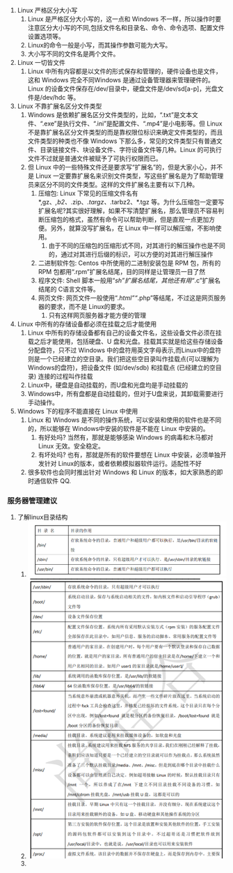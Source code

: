 1. Linux 严格区分大小写
   1. Linux 是严格区分大小写的，这一点和 Windows 不一样，所以操作时要注意区分大小写的不同,包括文件名和目录名、命令、命令选项、配置文件设置选项等。
   2. Linux的命令一般是小写，而其操作参数可能为大写。
   3. 大小写不同的文件名是两个文件。
2. Linux 一切皆文件
   1. Linux 中所有内容都是以文件的形式保存和管理的，硬件设备也是文件，这和 Windows 完全不同Windows 是通过设备管理器来管理硬件的。Linux 的设备文件保存在/dev/目录中，硬盘文件是/dev/sd[a-p]，光盘文件是/dev/hdc 等。
3. Linux 不靠扩展名区分文件类型
   1. Windows 是依赖扩展名区分文件类型的，比如，“.txt”是文本文件、“.exe”是执行文件、“.ini”是配置文件、“.mp4”是小电影等。但 Linux 不是靠扩展名区分文件类型的而是靠权限位标识来确定文件类型的，而且文件类型的种类也不像 Windows 下那么多，常见的文件类型只有普通文件、目录链接文件、块设备文件、字符设备文件等几种。Linux 的可执行文件不过就是普通文件被赋予了可执行权限而已。
   2. 但 Linux 中的一些特殊文件还是要求写“扩展名”的，但是大家小心，并不是 Linux 一定要靠扩展名来识别文件类型，写这些扩展名是为了帮助管理员来区分不同的文件类型。这样的文件扩展名主要有以下几种。
      1. 压缩包: Linux 下常见的压缩文件名有*,gz、*,b2、*.zip、*.targz、*.tarbz2、*.tgz 等。为什么压缩包一定要写扩展名呢?其实很好理解，如果不写清楚扩展名，那么管理员不容易判断压缩包的格式，虽然有命令可以帮助判断，但是直观一点更加方便。另外，就算没写扩展名，在 Linux 中一样可以解压缩，不影响使用。
         1. 由于不同的压缩包的压缩形式不同，对其进行的解压操作也是不同的，通过对其进行后缀的标识，可以方便的对其进行解压操作
      2. 二进制软件包: Centos 中所使用的二进制安装包是 RPM 包，所有的 RPM 包都用“.rpm”扩展名结尾，目的同样是让管理员一目了然
      3. 程序文件: Shell 脚本一般用“*sh”扩展名结尾，其他还有用“*.c”扩展名结尾的 C语言文件等。
      4. 网页文件: 网页文件一般使用“*.html”“*.php”等结尾，不过这是网页服务器的要求，而不是 Linux的要求。
         1. 只有这样网页服务器才能方便的管理
4. Linux 中所有的存储设备都必须在挂载之后才能使用
   1. Linux 中所有的存储设备都有自己的设备文件名，这些设备文件必须在挂载之后才能使用，包括硬盘、U 盘和光盘。挂载其实就是给这些存储设备分配盘符，只不过 Windows 中的盘符用英文字母表示,而Linux中的盘符则是一个已经建立的空目录。我们把这些空目录叫作挂载点(可以理解为Windows的盘符)，把设备文件 (如/dev/sdb) 和挂载点 (已经建立的空目录) 连接的过程叫作挂载
   2. Linux中，硬盘是自动挂载的，而U盘和光盘均是手动挂载的
   3. Windows中，所有盘都是自动挂载的，但对于U盘来说，其卸载需要进行手动操作。
5. Windows 下的程序不能直接在 Linux 中使用
   1. Linux 和 Windows 是不同的操作系统，可以安装和使用的软件也是不同的，所以能够在 Windows中安装的软件是不能在 Linux 中安装的。
      1. 有好处吗? 当然有，那就是能够感染 Windows 的病毒和木马都对 Linux 无效。安全稳定。
      2. 有坏处吗? 也有，那就是所有的软件要想在 Linux 中安装，必须单独开发针对 Linux的版本，或者依赖模拟器软件运行。适配性不好
   2. 很多软件也会同时推出针对 Windows 和 Linux 的版本，如大家熟悉的即时通信软件 QQ.

### 服务器管理建议

1. 了解linux目录结构
   1. ![image-20221119105448425](res/03.注意事项/image-20221119105448425.png)
   2. ![image-20221119105503383](res/03.注意事项/image-20221119105503383.png)
   3. 